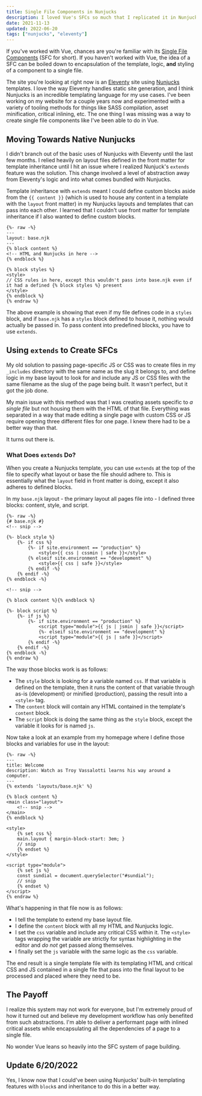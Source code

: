```yaml
---
title: Single File Components in Nunjucks
description: I loved Vue's SFCs so much that I replicated it in Nunjucks.
date: 2021-11-13
updated: 2022-06-20
tags: ["nunjucks", "eleventy"]
---
```


If you've worked with Vue, chances are you're familiar with its [Single File Components](https://v3.vuejs.org/guide/single-file-component.html#introduction) (SFC for short). If you haven't worked with Vue, the idea of a SFC can be boiled down to encapsulation of the template, logic, **and** styling of a component to a single file.

The site you're looking at right now is an [Eleventy](https://www.11ty.dev/) site using [Nunjucks](https://mozilla.github.io/nunjucks/) templates. I love the way Eleventy handles static site generation, and I think Nunjucks is an incredible templating language for my use cases. I've been working on my website for a couple years now and experimented with a variety of tooling methods for things like SASS compilation, asset minification, critical inlining, etc. The one thing I was missing was a way to create single file components like I've been able to do in Vue.

## Moving Towards Native Nunjucks

I didn't branch out of the basic uses of Nunjucks with Eleventy until the last few months. I relied heavily on layout files defined in the front matter for template inheritance until I hit an issue where I realized Nunjuck's `extends` feature was the solution. This change involved a level of abstraction away from Eleventy's logic and into what comes bundled with Nunjucks.

Template inheritance with `extends` meant I could define custom blocks aside from the `{{ content }}` (which is used to house any content in a template with the `layout` front matter) in my Nunjucks layouts and templates that can pass into each other. I learned that I couldn't use front matter for template inheritance if I also wanted to define custom blocks.

```twig
{%- raw -%}
---
layout: base.njk
---
{% block content %}
<!-- HTML and Nunjucks in here -->
{% endblock %}

{% block styles %}
<style>
// CSS rules in here, except this wouldn't pass into base.njk even if it had a defined {% block styles %} present
</style>
{% endblock %}
{% endraw %}
```

The above example is showing that even if my file defines code in a `styles` block, and if `base.njk` has a `styles` block defined to house it, nothing would actually be passed in. To pass content into predefined blocks, you have to use `extends`.

## Using `extends` to Create SFCs

My old solution to passing page-specific JS or CSS was to create files in my `_includes` directory with the same name as the slug it belongs to, and define logic in my base layout to look for and include any JS or CSS files with the same filename as the slug of the page being built. It wasn't perfect, but it got the job done.

My main issue with this method was that I was creating assets specific to _a single file_ but not housing them with the HTML of that file. Everything was separated in a way that made editing a single page with custom CSS or JS require opening three different files for one page. I knew there had to be a better way than that.

It turns out there is.

### What Does `extends` Do?

When you create a Nunjucks template, you can use `extends` at the top of the file to specify what layout or base the file should adhere to. This is essentially what the `layout` field in front matter is doing, except it also adheres to defined blocks.

In my `base.njk` layout - the primary layout all pages file into - I defined three blocks: content, style, and script.

```twig
{%- raw -%}
{# base.njk #}
<!-- snip -->

{%- block style %}
    {%- if css %}
        {%- if site.environment == "production" %}
            <style>{{ css | cssmin | safe }}</style>
        {% elseif site.environment == "development" %}
            <style>{{ css | safe }}</style>
        {% endif -%}
    {% endif -%}
{% endblock -%}

<!-- snip -->

{% block content %}{% endblock %}

{%- block script %}
    {%- if js %}
        {%- if site.environment == "production" %}
            <script type="module">{{ js | jsmin | safe }}</script>
            {%- elseif site.environment == "development" %}
            <script type="module">{{ js | safe }}</script>
        {% endif -%}
    {% endif -%}
{% endblock -%}
{% endraw %}
```

The way those blocks work is as follows:

- The `style` block is looking for a variable named `css`. If that variable is defined on the template, then it runs the content of that variable through as-is (development) or minified (production), passing the result into a `<style>` tag.
- The `content` block will contain any HTML contained in the template's `content` block.
- The `script` block is doing the same thing as the `style` block, except the variable it looks for is named `js`.

Now take a look at an example from my homepage where I define those blocks and variables for use in the layout:

```twig
{%- raw -%}
---
title: Welcome
description: Watch as Troy Vassalotti learns his way around a computer.
---
{% extends 'layouts/base.njk' %}

{% block content %}
<main class="layout">
    <!-- snip -->
</main>
{% endblock %}

<style>
    {% set css %}
    main.layout { margin-block-start: 3em; }
    // snip
    {% endset %}
</style>

<script type="module">
    {% set js %}
    const sundial = document.querySelector("#sundial");
    // snip
    {% endset %}
</script>
{% endraw %}
```

What's happening in that file now is as follows:

- I tell the template to extend my base layout file.
- I define the `content` block with all my HTML and Nunjucks logic.
- I set the `css` variable and include any critical CSS within it. The `<style>` tags wrapping the variable are strictly for syntax highlighting in the editor and _do not_ get passed along themselves.
- I finally set the `js` variable with the same logic as the `css` variable.

The end result is a single template file with its templating HTML and critical CSS and JS contained in a single file that pass into the final layout to be processed and placed where they need to be.

## The Payoff

I realize this system may not work for everyone, but I'm extremely proud of how it turned out and believe my development workflow has only benefited from such abstractions. I'm able to deliver a performant page with inlined critical assets while encapsulating all the dependencies of a page to a single file.

No wonder Vue leans so heavily into the SFC system of page building.

## Update 6/20/2022

Yes, I know now that I could've been using Nunjucks' built-in templating features with `block`s and inheritance to do this in a better way.
